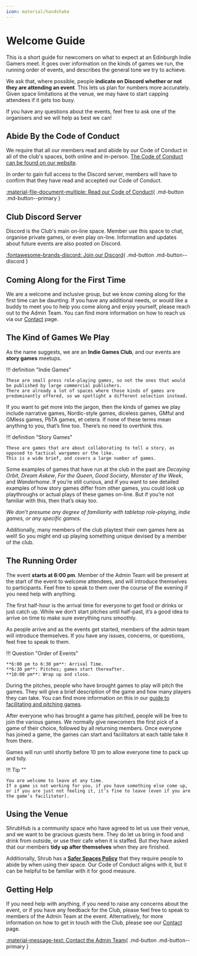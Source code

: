 ```yaml
---
icon: material/handshake
---
```


# Welcome Guide

This is a short guide for newcomers on what to expect at an Edinburgh Indie Gamers meet.
It goes over information on the kinds of games we run, the running order of events, and describes the general tone we try to achieve.

We ask that, where possible, people **indicate on Discord whether or not they are attending an event**.
This lets us plan for numbers more accurately.
Given space limitations at the venue, we may have to start capping attendees if it gets too busy.

If you have any questions about the events, feel free to ask one of the organisers and we will help as best we can!

## Abide By the Code of Conduct

We require that all our members read and abide by our Code of Conduct in all of the club's spaces, both online and in-person.
[The Code of Conduct can be found on our website](../code-of-conduct.md).

In order to gain full access to the Discord server, members will have to confirm that they have read and accepted our Code of Conduct.

[:material-file-document-multiple: Read our Code of Conduct](../code-of-conduct.md){ .md-button .md-button--primary }

## Club Discord Server

Discord is the Club's main on-line space.
Member use this space to chat, organise private games, or even play on-line.
Information and updates about future events are also posted on Discord.

[:fontawesome-brands-discord: Join our Discord](https://discord.gg/6vNbsq5tSV){ .md-button .md-button--discord }

## Coming Along for the First Time

We are a welcome and inclusive group, but we know coming along for the first time can be daunting.
If you have any additional needs, or would like a buddy to meet you to help you come along and enjoy yourself, please reach out to the Admin Team.
You can find more information on how to reach us via our [Contact](../contact/index.md) page.

## The Kind of Games We Play

As the name suggests, we are an **Indie Games Club**, and our events are **story games** meetups.

!!! definition "Indie Games"

    These are small press role-playing games, so not the ones that would be published by large commercial publishers.
    There are already a lot of spaces where those kinds of games are predominantly offered, so we spotlight a different selection instead.

If you want to get more into the jargon, then the kinds of games we play include narrative games, Nordic-style games, diceless games, GMful and GMless games, PbTA games, et cetera.
If none of these terms mean anything to you, that’s fine too.
There’s no need to overthink this.

!!! definition "Story Games"

    These are games that are about collaborating to tell a story, as opposed to tactical wargames or the like.
    This is a wide brief, and covers a large number of games.

Some examples of games that have run at the club in the past are *Decaying Orbit*, *Dream Askew*, *For the Queen*, *Good Society*, *Monster of the Week*, and *Wanderhome*.
If you’re still curious, and if you want to see detailed examples of how story games differ from other games, you could look up playthroughs or actual plays of these games on-line.
But if you’re not familiar with this, then that’s okay too.

*We don’t presume any degree of familiarity with tabletop role-playing, indie games, or any specific games.*

Additionally, many members of the club playtest their own games here as well! So you might end up playing something unique devised by a member of the club.

## The Running Order

The event **starts at 6:00 pm**.
Member of the Admin Team will be present at the start of the event to welcome attendees, and will introduce themselves to participants.
Feel free to speak to them over the course of the evening if you need help with anything.

The first half-hour is the arrival time for everyone to get food or drinks or just catch up.
While we don’t start pitches until half-past, it’s a good idea to arrive on time to make sure everything runs smoothly.

As people arrive and as the events get started, members of the admin team will introduce themselves.
If you have any issues, concerns, or questions, feel free to speak to them.

!!! Question "Order of Events"

    **6:00 pm to 6:30 pm**: Arrival Time.  
    **6:30 pm**: Pitches; games start thereafter.  
    **10:00 pm**: Wrap up and close.

During the pitches, people who have brought games to play will pitch the games.
They will give a brief description of the game and how many players they can take.
You can find more information on this in our [guide to facilitating and pitching games](./facilitating-and-pitching.md).

After everyone who has brought a game has pitched, people will be free to join the various games.
We normally give newcomers the first pick of a game of their choice, followed by all returning members.
Once everyone has joined a game, the games can start and facilitators at each table take it from there.

Games will run until shortly before 10 pm to allow everyone time to pack up and tidy.

!!! Tip ""

    You are welcome to leave at any time.
    If a game is not working for you, if you have something else come up, or if you are just not feeling it, it’s fine to leave (even if you are the game’s facilitator).

## Using the Venue

ShrubHub is a community space who have agreed to let us use their venue, and we want to be gracious guests here.
They do let us bring in food and drink from outside, or use their cafe when it is staffed.
But they have asked that our members **tidy up after themselves** when they are finished.

Additionally, Shrub has a **[Safer Spaces Policy](https://res.cloudinary.com/shrub-co-op/image/upload/v1573736447/shrubcoop.org/media/SHRUB_Safer_Spaces_Policy_3.0_k1sjgv.pdf)** that they require people to abide by when using their space.
Our Code of Conduct aligns with it, but it can be helpful to be familiar with it for good measure.

## Getting Help

If you need help with anything, if you need to raise any concerns about the event, or if you have any feedback for the Club, please feel free to speak to members of the Admin Team at the event.
Alternatively, for more information on how to get in touch with the Club, please see our [Contact](../contact/index.md) page.

[:material-message-text: Contact the Admin Team](../contact/index.md){ .md-button .md-button--primary }
